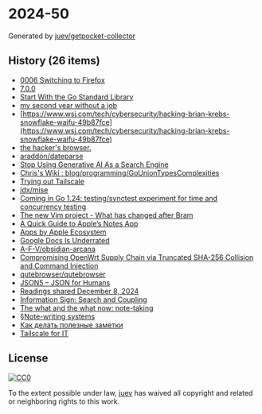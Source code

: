 # 2024-50

Generated by [juev/getpocket-collector](https://github.com/juev/getpocket-collector)

## History (26 items)

- [0006 Switching to Firefox](https://asindu.xyz/posts/switching-to-firefox/)
- [7.0.0](https://github.com/Mathics3/mathics-core/releases/tag/7.0.0)
- [Start With the Go Standard Library](https://matthewsanabria.dev/posts/start-with-the-go-standard-library/)
- [my second year without a job](https://shilin.ca/my-second-year-without-job/)
- [https://www.wsj.com/tech/cybersecurity/hacking-brian-krebs-snowflake-waifu-49b87fce](https://www.wsj.com/tech/cybersecurity/hacking-brian-krebs-snowflake-waifu-49b87fce)
- [the hacker's browser.](https://nyxt.atlas.engineer/)
- [araddon/dateparse](https://github.com/araddon/dateparse)
- [Stop Using Generative AI As a Search Engine](https://www.theverge.com/2024/12/5/24313222/chatgpt-pardon-biden-bush-esquire)
- [Chris's Wiki : blog/programming/GoUnionTypesComplexities](https://utcc.utoronto.ca/~cks/space/blog/programming/GoUnionTypesComplexities)
- [Trying out Tailscale](https://blog.uvokchee.de/2024/12/trying-out-tailscale.html)
- [jdx/mise](https://github.com/jdx/mise)
- [Coming in Go 1.24: testing/synctest experiment for time and concurrency testing](https://danp.net/posts/synctest-experiment/)
- [The new Vim project - What has changed after Bram](https://youtu.be/bopbmRyHQog)
- [A Quick Guide to Apple’s Notes App](https://nerdymomocat.github.io/posts/a-quick-guide-to-apples-notes-app/)
- [Apps by Apple Ecosystem](https://nerdymomocat.github.io/posts/apps-by-apple-ecosystem/)
- [Google Docs Is Underrated](https://nerdymomocat.github.io/posts/gdocs_are_underrated/)
- [A-F-V/obsidian-arcana](https://github.com/A-F-V/obsidian-arcana)
- [Compromising OpenWrt Supply Chain via Truncated SHA-256 Collision and Command Injection](https://flatt.tech/research/posts/compromising-openwrt-supply-chain-sha256-collision/)
- [qutebrowser/qutebrowser](https://github.com/qutebrowser/qutebrowser)
- [JSON5 – JSON for Humans](https://json5.org/)
- [Readings shared December 8, 2024](https://jaalonso.github.io/vestigium/posts/2024/12/08-readings_shared_12-08-24/)
- [Information Sign: Search and Coupling](https://leni.sh/post/information-sign.01-coupling/)
- [The what and the what now: note-taking](https://cassidoo.co/post/note-takers-are-data-hoarders/)
- [§Note-writing systems](https://notes.andymatuschak.org/%C2%A7Note-writing_systems)
- [Как делать полезные заметки](https://www.mann-ivanov-ferber.ru/catalog/product/kak-delat-poleznye-zametki/)
- [Tailscale for IT](https://tailscale.com/solutions/it)

## License

[![CC0](https://mirrors.creativecommons.org/presskit/buttons/88x31/svg/cc-zero.svg)](https://creativecommons.org/publicdomain/zero/1.0/)

To the extent possible under law, [juev](https://github.com/juev) has waived all copyright and related or neighboring rights to this work.
